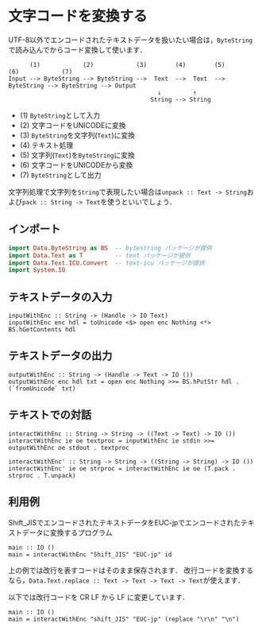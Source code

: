文字コードを変換する
====================

UTF-8以外でエンコードされたテキストデータを扱いたい場合は，``ByteString``で読み込んでからコード変換して使います．

```
      (1)            (2)            (3)        (4)        (5)            (6)            (7)
Input --> ByteString --> ByteString -->  Text  -->  Text  --> ByteString --> ByteString --> Output
                                          ↓         ↑
    								    String --> String
```

- (1) ``ByteString``として入力
- (2) 文字コードをUNICODEに変換
- (3) ``ByteString``を文字列(``Text``)に変換
- (4) テキスト処理
- (5) 文字列(``Text``)を``ByteString``に変換
- (6) 文字コードをUNICODEから変換
- (7) ``ByteString``として出力

文字列処理で文字列を``String``で表現したい場合は``unpack :: Text -> String``および``pack :: String -> Text``を使うといいでしょう．

## インポート

```haskell
import Data.ByteString as BS  -- bytestring パッケージが提供
import Data.Text as T         -- text パッケージが提供
import Data.Text.ICU.Convert  -- text-icu パッケージが提供
import System.IO
```

## テキストデータの入力

```
inputWithEnc :: String -> (Handle -> IO Text)
inputWithEnc enc hdl = toUnicode <$> open enc Nothing <*> BS.hGetContents hdl
```

## テキストデータの出力

```
outputWithEnc :: String -> (Handle -> Text -> IO ())
outputWithEnc enc hdl txt = open enc Nothing >>= BS.hPutStr hdl . (`fromUnicode` txt)
```

## テキストでの対話

```
interactWithEnc :: String -> String -> ((Text -> Text) -> IO ())
interactWithEnc ie oe textproc = inputWithEnc ie stdin >>= outputWithEnc oe stdout . textproc

interactWithEnc' :: String -> String -> ((String -> String) -> IO ())
interactWithEnc' ie oe strproc = interactWithEnc ie oe (T.pack . strproc . T.unpack)
```

## 利用例

Shift_JISでエンコードされたテキストデータをEUC-jpでエンコードされたテキストデータに変換するプログラム

```
main :: IO ()
main = interactWithEnc "Shift_JIS" "EUC-jp" id
```

上の例では改行を表すコードはそのまま保存されます．
改行コードを変換するなら，``Data.Text.replace :: Text -> Text -> Text -> Text``が使えます．

以下では改行コードを CR LF から LF に変更しています．

```
main :: IO ()
main = interactWithEnc "shift_JIS" "EUC-jp" (replace "\r\n" "\n")
```

